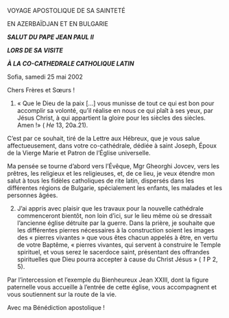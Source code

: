 VOYAGE APOSTOLIQUE DE SA SAINTETÉ

EN AZERBAÏDJAN ET EN BULGARIE

***SALUT DU PAPE JEAN PAUL II***

***LORS DE SA VISITE***

***À LA CO-CATHEDRALE CATHOLIQUE LATIN***

Sofia, samedi 25 mai 2002

Chers Frères et Sœurs !

1. « Que le Dieu de la paix [...] vous munisse de tout ce qui est bon pour accomplir sa volonté, qu’il réalise en nous ce qui plaît à ses yeux, par Jésus Christ, à qui appartient la gloire pour les siècles des siècles. Amen !» ( *He* 13, 20a.21).

C’est par ce souhait, tiré de la Lettre aux Hébreux, que je vous salue affectueusement, dans votre co-cathédrale, dédiée à saint Joseph, Époux de la Vierge Marie et Patron de l’Église universelle.

Ma pensée se tourne d’abord vers l’Évêque, Mgr Gheorghi Jovcev, vers les prêtres, les religieux et les religieuses, et, de ce lieu, je veux étendre mon salut à tous les fidèles catholiques de rite latin, dispersés dans les différentes régions de Bulgarie, spécialement les enfants, les malades et les personnes âgées.

2. J’ai appris avec plaisir que les travaux pour la nouvelle cathédrale commenceront bientôt, non loin d’ici, sur le lieu même où se dressait l’ancienne église détruite par la guerre. Dans la prière, je souhaite que les différentes pierres nécessaires à la construction soient les images des « pierres vivantes » que vous êtes chacun appelés à être, en vertu de votre Baptême, « pierres vivantes, qui servent à construire le Temple spirituel, et vous serez le sacerdoce saint, présentant des offrandes spirituelles que Dieu pourra accepter à cause du Christ Jésus » ( *1* P 2, 5).

Par l’intercession et l’exemple du Bienheureux Jean XXIII, dont la figure paternelle vous accueille à l’entrée de cette église, vous accompagnent et vous soutiennent sur la route de la vie.

Avec ma Bénédiction apostolique !